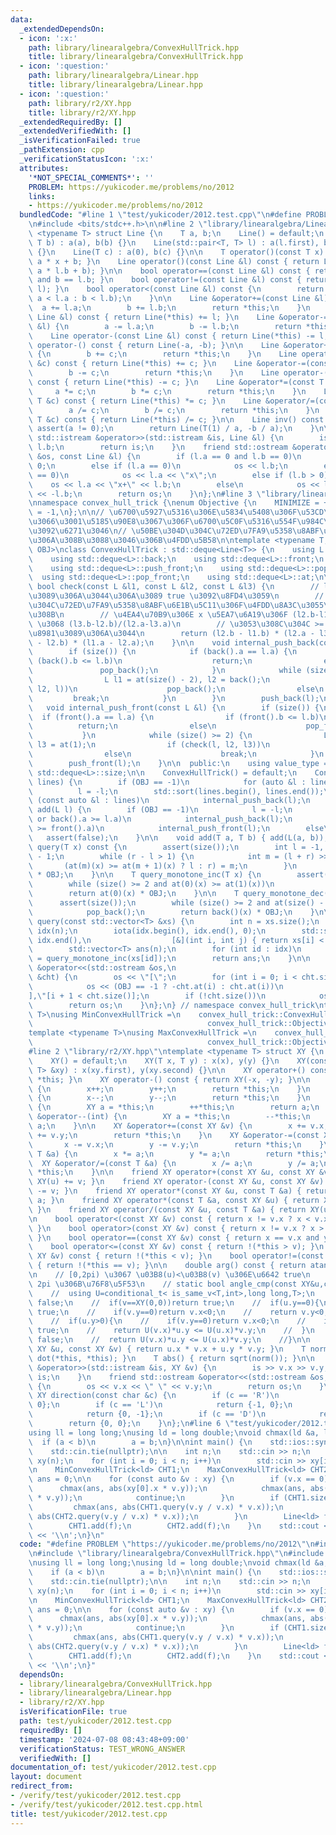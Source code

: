 ```yaml
---
data:
  _extendedDependsOn:
  - icon: ':x:'
    path: library/linearalgebra/ConvexHullTrick.hpp
    title: library/linearalgebra/ConvexHullTrick.hpp
  - icon: ':question:'
    path: library/linearalgebra/Linear.hpp
    title: library/linearalgebra/Linear.hpp
  - icon: ':question:'
    path: library/r2/XY.hpp
    title: library/r2/XY.hpp
  _extendedRequiredBy: []
  _extendedVerifiedWith: []
  _isVerificationFailed: true
  _pathExtension: cpp
  _verificationStatusIcon: ':x:'
  attributes:
    '*NOT_SPECIAL_COMMENTS*': ''
    PROBLEM: https://yukicoder.me/problems/no/2012
    links:
    - https://yukicoder.me/problems/no/2012
  bundledCode: "#line 1 \"test/yukicoder/2012.test.cpp\"\n#define PROBLEM \"https://yukicoder.me/problems/no/2012\"\
    \n#include <bits/stdc++.h>\n\n#line 2 \"library/linearalgebra/Linear.hpp\"\ntemplate\
    \ <typename T> struct Line {\n    T a, b;\n    Line() = default;\n    Line(T a,\
    \ T b) : a(a), b(b) {}\n    Line(std::pair<T, T> l) : a(l.first), b(l.second)\
    \ {}\n    Line(T c) : a(0), b(c) {}\n\n    T operator()(const T x) const { return\
    \ a * x + b; }\n    Line operator()(const Line &l) const { return Line(a * l.a,\
    \ a * l.b + b); }\n\n    bool operator==(const Line &l) const { return a == l.a\
    \ and b == l.b; }\n    bool operator!=(const Line &l) const { return !(*this ==\
    \ l); }\n    bool operator<(const Line &l) const {\n        return (a == l.a ?\
    \ a < l.a : b < l.b);\n    }\n\n    Line &operator+=(const Line &l) {\n      \
    \  a += l.a;\n        b += l.b;\n        return *this;\n    }\n    Line operator+(const\
    \ Line &l) const { return Line(*this) += l; }\n    Line &operator-=(const Line\
    \ &l) {\n        a -= l.a;\n        b -= l.b;\n        return *this;\n    }\n\
    \    Line operator-(const Line &l) const { return Line(*this) -= l; }\n    Line\
    \ operator-() const { return Line(-a, -b); }\n\n    Line &operator+=(const T &c)\
    \ {\n        b += c;\n        return *this;\n    }\n    Line operator+(const T\
    \ &c) const { return Line(*this) += c; }\n    Line &operator-=(const T &c) {\n\
    \        b -= c;\n        return *this;\n    }\n    Line operator-(const T &c)\
    \ const { return Line(*this) -= c; }\n    Line &operator*=(const T &c) {\n   \
    \     a *= c;\n        b *= c;\n        return *this;\n    }\n    Line operator*(const\
    \ T &c) const { return Line(*this) *= c; }\n    Line &operator/=(const T &c) {\n\
    \        a /= c;\n        b /= c;\n        return *this;\n    }\n    Line operator/(const\
    \ T &c) const { return Line(*this) /= c; }\n\n    Line inv() const {\n       \
    \ assert(a != 0);\n        return Line(T(1) / a, -b / a);\n    }\n\n    friend\
    \ std::istream &operator>>(std::istream &is, Line &l) {\n        is >> l.a >>\
    \ l.b;\n        return is;\n    }\n    friend std::ostream &operator<<(std::ostream\
    \ &os, const Line &l) {\n        if (l.a == 0 and l.b == 0)\n            os <<\
    \ 0;\n        else if (l.a == 0)\n            os << l.b;\n        else if (l.b\
    \ == 0)\n            os << l.a << \"x\";\n        else if (l.b > 0)\n        \
    \    os << l.a << \"x+\" << l.b;\n        else\n            os << l.a << \"x-\"\
    \ << -l.b;\n        return os;\n    }\n};\n#line 3 \"library/linearalgebra/ConvexHullTrick.hpp\"\
    \nnamespace convex_hull_trick {\nenum Objective {\n    MINIMIZE = +1,\n    MAXIMIZE\
    \ = -1,\n};\n\n// \u6700\u5927\u5316\u306E\u5834\u5408\u306F\u53CD\u8EE2\u3057\
    \u3066\u3001\u5185\u90E8\u3067\u306F\u6700\u5C0F\u5316\u554F\u984C\u306E\u307F\
    \u3092\u6271\u3046\n// \u50BE\u304D\u304C\u72ED\u7FA9\u5358\u8ABF\u6E1B\u5C11\u306B\
    \u306A\u308B\u3088\u3046\u306B\u4FDD\u5B58\n\ntemplate <typename T, Objective\
    \ OBJ>\nclass ConvexHullTrick : std::deque<Line<T>> {\n    using L = Line<T>;\n\
    \    using std::deque<L>::back;\n    using std::deque<L>::front;\n    using std::deque<L>::push_back;\n\
    \    using std::deque<L>::push_front;\n    using std::deque<L>::pop_back;\n  \
    \  using std::deque<L>::pop_front;\n    using std::deque<L>::at;\n\n    static\
    \ bool check(const L &l1, const L &l2, const L &l3) {\n        // l2 \u304C\u8981\
    \u3089\u306A\u3044\u306A\u3089 true \u3092\u8FD4\u3059\n        // \u50BE\u304D\
    \u304C\u72ED\u7FA9\u5358\u8ABF\u6E1B\u5C11\u306F\u4FDD\u8A3C\u3055\u308C\u3066\
    \u308B\n        // \u4EA4\u70B9\u306E x \u5EA7\u6A19\u306F (l2.b-l1.b)/(l1.a-l2.a)\
    \ \u3068 (l3.b-l2.b)/(l2.a-l3.a)\n        // \u3053\u308C\u304C >= \u3060\u3068\
    \u8981\u3089\u306A\u3044\n        return (l2.b - l1.b) * (l2.a - l3.a) >= (l3.b\
    \ - l2.b) * (l1.a - l2.a);\n    }\n\n    void internal_push_back(const L &l) {\n\
    \        if (size()) {\n            if (back().a == l.a) {\n                if\
    \ (back().b <= l.b)\n                    return;\n                else\n     \
    \               pop_back();\n            }\n            while (size() >= 2) {\n\
    \                L l1 = at(size() - 2), l2 = back();\n                if (check(l1,\
    \ l2, l))\n                    pop_back();\n                else\n           \
    \         break;\n            }\n        }\n        push_back(l);\n    }\n\n \
    \   void internal_push_front(const L &l) {\n        if (size()) {\n          \
    \  if (front().a == l.a) {\n                if (front().b <= l.b)\n          \
    \          return;\n                else\n                    pop_front();\n \
    \           }\n            while (size() >= 2) {\n                L l2 = at(0),\
    \ l3 = at(1);\n                if (check(l, l2, l3))\n                    pop_front();\n\
    \                else\n                    break;\n            }\n        }\n\
    \        push_front(l);\n    }\n\n  public:\n    using value_type = L;\n    using\
    \ std::deque<L>::size;\n\n    ConvexHullTrick() = default;\n    ConvexHullTrick(std::vector<L>\
    \ lines) {\n        if (OBJ == -1)\n            for (auto &l : lines)\n      \
    \          l = -l;\n        std::sort(lines.begin(), lines.end());\n        for\
    \ (const auto &l : lines)\n            internal_push_back(l);\n    }\n\n    void\
    \ add(L l) {\n        if (OBJ == -1)\n            l = -l;\n        if (!size()\
    \ or back().a >= l.a)\n            internal_push_back(l);\n        else if (l.a\
    \ >= front().a)\n            internal_push_front(l);\n        else\n         \
    \   assert(false);\n    }\n\n    void add(T a, T b) { add(L(a, b)); }\n\n    T\
    \ query(T x) const {\n        assert(size());\n        int l = -1, r = size()\
    \ - 1;\n        while (r - l > 1) {\n            int m = (l + r) >> 1;\n     \
    \       (at(m)(x) >= at(m + 1)(x) ? l : r) = m;\n        }\n        return at(r)(x)\
    \ * OBJ;\n    }\n\n    T query_monotone_inc(T x) {\n        assert(size());\n\
    \        while (size() >= 2 and at(0)(x) >= at(1)(x))\n            pop_front();\n\
    \        return at(0)(x) * OBJ;\n    }\n\n    T query_monotone_dec(T x) {\n  \
    \      assert(size());\n        while (size() >= 2 and at(size() - 2)(x) <= back()(x))\n\
    \            pop_back();\n        return back()(x) * OBJ;\n    }\n\n    std::vector<T>\
    \ query(const std::vector<T> &xs) {\n        int n = xs.size();\n        std::vector<int>\
    \ idx(n);\n        iota(idx.begin(), idx.end(), 0);\n        std::sort(idx.begin(),\
    \ idx.end(),\n                  [&](int i, int j) { return xs[i] < xs[j]; });\n\
    \        std::vector<T> ans(n);\n        for (int id : idx)\n            ans[id]\
    \ = query_monotone_inc(xs[id]);\n        return ans;\n    }\n\n    friend std::ostream\
    \ &operator<<(std::ostream &os,\n                                    const ConvexHullTrick\
    \ &cht) {\n        os << \"[\";\n        for (int i = 0; i < cht.size(); i++)\n\
    \            os << (OBJ == -1 ? -cht.at(i) : cht.at(i))\n               << \"\
    ],\"[i + 1 < cht.size()];\n        if (!cht.size())\n            os << \"]\";\n\
    \        return os;\n    }\n};\n} // namespace convex_hull_trick\ntemplate <typename\
    \ T>\nusing MinConvexHullTrick =\n    convex_hull_trick::ConvexHullTrick<T,\n\
    \                                       convex_hull_trick::Objective::MINIMIZE>;\n\
    template <typename T>\nusing MaxConvexHullTrick =\n    convex_hull_trick::ConvexHullTrick<T,\n\
    \                                       convex_hull_trick::Objective::MAXIMIZE>;\n\
    #line 2 \"library/r2/XY.hpp\"\ntemplate <typename T> struct XY {\n    T x, y;\n\
    \    XY() = default;\n    XY(T x, T y) : x(x), y(y) {}\n    XY(const std::pair<T,\
    \ T> &xy) : x(xy.first), y(xy.second) {}\n\n    XY operator+() const { return\
    \ *this; }\n    XY operator-() const { return XY(-x, -y); }\n\n    XY &operator++()\
    \ {\n        x++;\n        y++;\n        return *this;\n    }\n    XY &operator--()\
    \ {\n        x--;\n        y--;\n        return *this;\n    }\n    XY &operator++(int)\
    \ {\n        XY a = *this;\n        ++*this;\n        return a;\n    }\n    XY\
    \ &operator--(int) {\n        XY a = *this;\n        --*this;\n        return\
    \ a;\n    }\n\n    XY &operator+=(const XY &v) {\n        x += v.x;\n        y\
    \ += v.y;\n        return *this;\n    }\n    XY &operator-=(const XY &v) {\n \
    \       x -= v.x;\n        y -= v.y;\n        return *this;\n    }\n    XY &operator*=(const\
    \ T &a) {\n        x *= a;\n        y *= a;\n        return *this;\n    }\n  \
    \  XY &operator/=(const T &a) {\n        x /= a;\n        y /= a;\n        return\
    \ *this;\n    }\n\n    friend XY operator+(const XY &u, const XY &v) { return\
    \ XY(u) += v; }\n    friend XY operator-(const XY &u, const XY &v) { return XY(u)\
    \ -= v; }\n    friend XY operator*(const XY &u, const T &a) { return XY(u) *=\
    \ a; }\n    friend XY operator*(const T &a, const XY &u) { return XY(u) *= a;\
    \ }\n    friend XY operator/(const XY &u, const T &a) { return XY(u) /= a; }\n\
    \n    bool operator<(const XY &v) const { return x != v.x ? x < v.x : y < v.y;\
    \ }\n    bool operator>(const XY &v) const { return x != v.x ? x > v.x : y > v.y;\
    \ }\n    bool operator==(const XY &v) const { return x == v.x and y == v.y; }\n\
    \    bool operator<=(const XY &v) const { return !(*this > v); }\n    bool operator>=(const\
    \ XY &v) const { return !(*this < v); }\n    bool operator!=(const XY &v) const\
    \ { return !(*this == v); }\n\n    double arg() const { return atan2(y, x); }\n\
    \n    // [0,2pi) \u3067 \u03B8(u)<\u03B8(v) \u306E\u6642 true\n    // (0,0) \u306F\
    \ 2pi \u306B\u76F8\u5F53\n    // static bool angle_cmp(const XY&u,const XY&v){\n\
    \    //  using U=conditional_t< is_same_v<T,int>,long long,T>;\n    //  if(u==XY(0,0))return\
    \ false;\n    //  if(v==XY(0,0))return true;\n    //  if(u.y==0){\n    //    if(u.x>0)return\
    \ true;\n    //    if(v.y==0)return v.x<0;\n    //    return v.y<0;\n    //  }\n\
    \    //  if(u.y>0){\n    //    if(v.y==0)return v.x<0;\n    //    if(v.y<0)return\
    \ true;\n    //    return U(v.x)*u.y <= U(u.x)*v.y;\n    //  }\n    //  if(v.y>=0)return\
    \ false;\n    //  return U(v.x)*u.y <= U(u.x)*v.y;\n    //}\n\n    friend T dot(const\
    \ XY &u, const XY &v) { return u.x * v.x + u.y * v.y; }\n    T norm() { return\
    \ dot(*this, *this); }\n    T abs() { return sqrt(norm()); }\n\n    friend std::istream\
    \ &operator>>(std::istream &is, XY &v) {\n        is >> v.x >> v.y;\n        return\
    \ is;\n    }\n    friend std::ostream &operator<<(std::ostream &os, const XY &v)\
    \ {\n        os << v.x << \" \" << v.y;\n        return os;\n    }\n\n    static\
    \ XY direction(const char &c) {\n        if (c == 'R')\n            return {1,\
    \ 0};\n        if (c == 'L')\n            return {-1, 0};\n        if (c == 'U')\n\
    \            return {0, -1};\n        if (c == 'D')\n            return {0, 1};\n\
    \        return {0, 0};\n    }\n};\n#line 6 \"test/yukicoder/2012.test.cpp\"\n\
    using ll = long long;\nusing ld = long double;\nvoid chmax(ld &a, ld b) {\n  \
    \  if (a < b)\n        a = b;\n}\n\nint main() {\n    std::ios::sync_with_stdio(false);\n\
    \    std::cin.tie(nullptr);\n\n    int n;\n    std::cin >> n;\n    std::vector<XY<ld>>\
    \ xy(n);\n    for (int i = 0; i < n; i++)\n        std::cin >> xy[i];\n    std::ranges::sort(xy);\n\
    \n    MinConvexHullTrick<ld> CHT1;\n    MaxConvexHullTrick<ld> CHT2;\n\n    ld\
    \ ans = 0;\n\n    for (const auto &v : xy) {\n        if (v.x == 0) {\n      \
    \      chmax(ans, abs(xy[0].x * v.y));\n            chmax(ans, abs(xy.back().x\
    \ * v.y));\n            continue;\n        }\n        if (CHT1.size()) {\n   \
    \         chmax(ans, abs(CHT1.query(v.y / v.x) * v.x));\n            chmax(ans,\
    \ abs(CHT2.query(v.y / v.x) * v.x));\n        }\n        Line<ld> f(v.x, -v.y);\n\
    \        CHT1.add(f);\n        CHT2.add(f);\n    }\n    std::cout << ll(round(ans))\
    \ << '\\n';\n}\n"
  code: "#define PROBLEM \"https://yukicoder.me/problems/no/2012\"\n#include <bits/stdc++.h>\n\
    \n#include \"library/linearalgebra/ConvexHullTrick.hpp\"\n#include \"library/r2/XY.hpp\"\
    \nusing ll = long long;\nusing ld = long double;\nvoid chmax(ld &a, ld b) {\n\
    \    if (a < b)\n        a = b;\n}\n\nint main() {\n    std::ios::sync_with_stdio(false);\n\
    \    std::cin.tie(nullptr);\n\n    int n;\n    std::cin >> n;\n    std::vector<XY<ld>>\
    \ xy(n);\n    for (int i = 0; i < n; i++)\n        std::cin >> xy[i];\n    std::ranges::sort(xy);\n\
    \n    MinConvexHullTrick<ld> CHT1;\n    MaxConvexHullTrick<ld> CHT2;\n\n    ld\
    \ ans = 0;\n\n    for (const auto &v : xy) {\n        if (v.x == 0) {\n      \
    \      chmax(ans, abs(xy[0].x * v.y));\n            chmax(ans, abs(xy.back().x\
    \ * v.y));\n            continue;\n        }\n        if (CHT1.size()) {\n   \
    \         chmax(ans, abs(CHT1.query(v.y / v.x) * v.x));\n            chmax(ans,\
    \ abs(CHT2.query(v.y / v.x) * v.x));\n        }\n        Line<ld> f(v.x, -v.y);\n\
    \        CHT1.add(f);\n        CHT2.add(f);\n    }\n    std::cout << ll(round(ans))\
    \ << '\\n';\n}"
  dependsOn:
  - library/linearalgebra/ConvexHullTrick.hpp
  - library/linearalgebra/Linear.hpp
  - library/r2/XY.hpp
  isVerificationFile: true
  path: test/yukicoder/2012.test.cpp
  requiredBy: []
  timestamp: '2024-07-08 08:43:48+09:00'
  verificationStatus: TEST_WRONG_ANSWER
  verifiedWith: []
documentation_of: test/yukicoder/2012.test.cpp
layout: document
redirect_from:
- /verify/test/yukicoder/2012.test.cpp
- /verify/test/yukicoder/2012.test.cpp.html
title: test/yukicoder/2012.test.cpp
---
```

